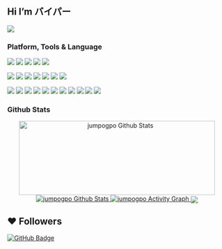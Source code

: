 ## Hi I’m バイパー

<p align="top">
    <a href="https://github.com/jumpogpo">
        <img src="https://count.getloli.com/get/@jumpogpo?theme=rule34">
    </a>
</p>

<!-- TODO: Make technologies links takes you to repositories -->
### Platform, Tools & Language

[![](https://img.shields.io/badge/macOS-Air%20M2%2013.6-292e33?style=flat-square&logo=apple&logoColor=ffffff)](https://www.apple.com/macos/big-sur/)
[![](https://img.shields.io/badge/iPhone-13%20ProMax-292e33?style=flat-square&logo=apple&logoColor=ffffff)](https://www.apple.com/)
[![](https://img.shields.io/badge/Windows-10-4e9eee?style=flat-square&logo=windows&logoColor=ffffff)](https://www.microsoft.com/windows/windows-10)
[![](https://img.shields.io/badge/Linux-Ubuntu%2022.04-E95420?style=flat-square&logo=linux&logoColor=ffffff)](https://ubuntu.com/)
[![](https://img.shields.io/badge/IDE-Visual%20Studio%20Code-blue?style=flat-square&logo=visual-studio-code&logoColor=ffffff)](https://code.visualstudio.com/)

[![](https://img.shields.io/badge/-TYPESCRIPT-%23007ACC?style=flat-square&logo=typescript&logoColor=ffffff)](https://www.typescriptlang.org/)
[![](https://img.shields.io/badge/PYTHON-3670A0?style=flat-square&logo=python&logoColor=ffdd54)](https://www.python.org/)
[![](https://img.shields.io/badge/LUA-%232C2D72?style=flat-square&logo=lua&logoColor=ffffff)](https://www.lua.org/)
[![](https://img.shields.io/badge/-JAVASCRIPT-%23323330?style=flat-square&logo=javascript&logoColor=%23F7DF1E)](https://www.ecma-international.org/)
[![](https://img.shields.io/badge/-NODE.JS-6DA55F?style=flat-square&logo=node.js&logoColor=ffffff)](https://nodejs.org/)
[![](https://img.shields.io/badge/-GOLANG-%2300ADD8?style=flat-square&logo=go&logoColor=ffffff)](https://go.dev/)
[![](https://img.shields.io/badge/-JAVA-%23ED8B00?style=flat-square&logo=openjdk&logoColor=ffffff)](https://www.java.com/en/)

[![](https://img.shields.io/badge/NESTJS-%23E0234E?style=flat-square&logo=Nestjs&logoColor=ffffff)](https://nestjs.com/)
[![](https://img.shields.io/badge/MYSQL-%2300f?style=flat-square&logo=mysql&logoColor=ffffff)](https://www.mysql.com/)
[![](https://img.shields.io/badge/-MONGODB-%234ea94b?style=flat-square&logo=mongodb&logoColor=ffffff)](https://www.mongodb.com/)
[![](https://img.shields.io/badge/DOCKER-%230db7ed?style=flat-square&logo=docker&logoColor=ffffff)](https://www.docker.com/)
[![](https://img.shields.io/badge/POSTMAN-FF6C37?style=flat-square&logo=postman&logoColor=ffffff)](https://www.postman.com/)
[![](https://img.shields.io/badge/-NPM-%23CB3837?style=flat-square&logo=npm&logoColor=ffffff)](https://npmjs.com/)
[![](https://img.shields.io/badge/-GIT-%23F05033?style=flat-square&logo=git&logoColor=ffffff)](https://git-scm.com/)
[![](https://img.shields.io/badge/-LINUX-FCC624?style=flat-square&logo=linux&logoColor=black)](https://www.linuxfoundation.org/)
[![](https://img.shields.io/badge/-GITHUB-%23121011?style=flat-square&logo=github&logoColor=ffffff)](https://github.com/)
[![](https://img.shields.io/badge/-GITLAB-%23181717?style=flat-square&logo=gitlab&logoColor=ffffff)](https://gitlab.com/)
[![](https://img.shields.io/badge/UBUNTU-E95420?style=flat-square&logo=ubuntu&logoColor=ffffff)](https://ubuntu.com/)

### Github Stats

<p align="center">
    <a href="https://github.com/jumpogpo/">
        <img width=450 height=170 alt="jumpogpo Github Stats" src="https://github-readme-stats.vercel.app/api?username=jumpogpo&theme=dark&show_icons=true&hide_border=true&count_private=true"/>
    </a>
    <a href="https://github.com/jumpogpo/">
        <img alt="jumpogpo Github Stats" src="https://github-readme-stats.vercel.app/api/top-langs/?username=jumpogpo&theme=dark&layout=compact&hide_border=true&count_private=true"/>
    </a>
    <a href="https://github.com/jumpogpo/">
        <img alt="jumpogpo Activity Graph" src="https://github-readme-activity-graph.vercel.app/graph?theme=dark&color=b5b5b5&hide_border=true&bg_color=0000&point=78fe96&username=jumpogpo&line=ffffff"/>
    </a>
    <img align="center" src="https://discord.c99.nl/widget/theme-3/432049960012349450.png"><br>
</p>

## ❤ Followers
<!-- <a href="https://github.com/jumpogpo/">
    ## <img src="https://komarev.com/ghpvc/?username=jumpogpo">
## </a> -->
<a href="https://github.com/jumpogpo/">
    <img src="https://img.shields.io/github/followers/jumpogpo?label=Followers&style=social" alt="GitHub Badge">
</a>
